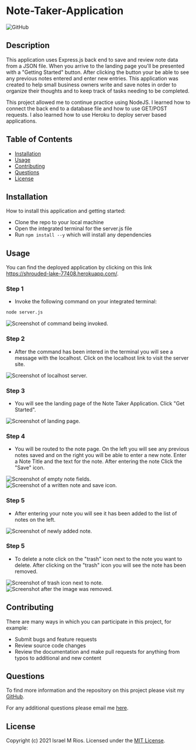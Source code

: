# Note-Taker-Application
![GitHub](https://img.shields.io/badge/license-MIT-orange?style=for-the-badge)

## Description
This application uses Express.js back end to save and review note data from a JSON file. When you arrive to the landing page you'll be presented with a "Getting Started" button. After clicking the button your be able to see any previous notes entered and enter new entries. This application was created to help small business owners write and save notes in order to organize their thoughts and to keep track of tasks needing to be completed.

This project allowed me to continue practice using NodeJS. I learned how to connect the back end to a database file and how to use GET/POST requests. I also learned how to use Heroku to deploy server based applications.

## Table of Contents
- [Installation](#installation)
- [Usage](#usage)
- [Contributing](#contributing)
- [Questions](#questions)
- [License](#license)

## Installation
How to install this application and getting started:

* Clone the repo to your local machine
* Open the integrated terminal for the server.js file
* Run `npm install --y` which will install any dependencies

## Usage
You can find the deployed application by clicking on this link https://shrouded-lake-77408.herokuapp.com/.

### Step 1
* Invoke the following command on your integrated terminal:

```bash
node server.js
```
![Screenshot of command being invoked.](./assets/images/invoking-command.png)

### Step 2
* After the command has been intered in the terminal you will see a message with the localhost. Click on the localhost link to visit the server site.

![Screenshot of localhost server.](./assets/images/app-localhost.png)

### Step 3
* You will see the landing page of the Note Taker Application. Click "Get Started".

![Screenshot of landing page.](./assets/images/landing-page.png)

### Step 4
* You will be routed to the note page. On the left you will see any previous notes saved and on the right you will be able to enter a new note. Enter a Note Title and the text for the note. After entering the note Click the "Save" icon.

![Screenshot of empty note fields.](./assets/images/create-note.png)
![Screenshot of a written note and save icon.](./assets/images/save-note.png)

### Step 5
* After entering your note you will see it has been added to the list of notes on the left.

![Screenshot of newly added note.](./assets/images/note-list.png)

### Step 5
* To delete a note click on the "trash" icon next to the note you want to delete. After clicking on the "trash" icon you will see the note has been removed.

![Screenshot of trash icon next to note.](./assets/images/delete-note.png)
![Screenshot after the image was removed.](./assets/images/note-was-deleted.png)

## Contributing
There are many ways in which you can participate in this project, for example:

* Submit bugs and feature requests
* Review source code changes
* Review the documentation and make pull requests for anything from typos to additional and new content

## Questions
To find more information and the repository on this project please visit my [GitHub](https://github.com/israelmrios).

For any additional questions please email me [here](mailto:israelm.riosjr@gmail.com).

## License
Copyright (c) 2021 Israel M Rios.
Licensed under the [MIT License](LICENSE).